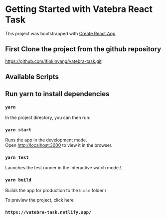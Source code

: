 # Getting Started with Vatebra React Task

This project was bootstrapped with [Create React App](https://github.com/facebook/create-react-app).


## First Clone the project from the github repository 

https://github.com/ifiokInyang/vatebra-task.git

## Available Scripts

## Run yarn to install dependencies

### `yarn`

In the project directory, you can then run:

### `yarn start`

Runs the app in the development mode.\
Open [http://localhost:3000](http://localhost:3000) to view it in the browser.


### `yarn test`

Launches the test runner in the interactive watch mode.\

### `yarn build`

Builds the app for production to the `build` folder.\


To preview the project, click here

### `https://vatebra-task.netlify.app/`
